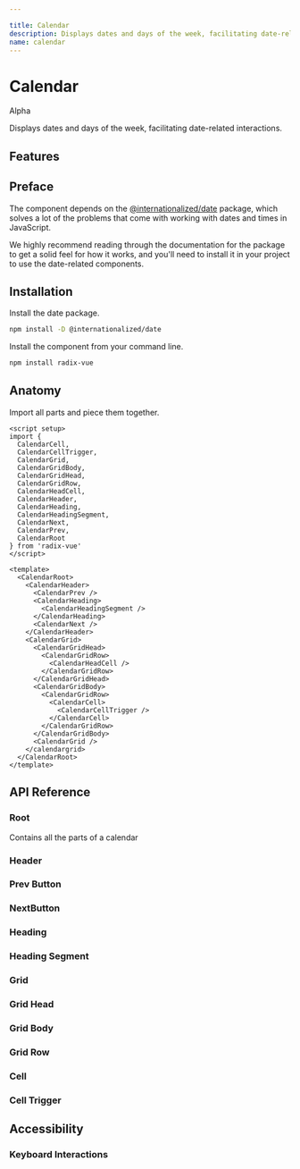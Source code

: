 ```yaml
---

title: Calendar
description: Displays dates and days of the week, facilitating date-related interactions.
name: calendar
---
```


# Calendar

<Badge>Alpha</Badge>

<Description>
Displays dates and days of the week, facilitating date-related interactions.
</Description>

<!--<ComponentPreview name="Calendar" />-->

## Features

<Highlights
  :features="[
    'Full keyboard navigation',
    'Can be controlled or uncontrolled',
    'Focus is fully managed',
    'Localization support',
    'Highly composable'
  ]"
/>

## Preface

The component depends on the [@internationalized/date](https://react-spectrum.adobe.com/internationalized/date/index.html) package, which solves a lot of the problems that come with working with dates and times in JavaScript.

We highly recommend reading through the documentation for the package to get a solid feel for how it works, and you'll need to install it in your project to use the date-related components.

## Installation

Install the date package.

```bash
npm install -D @internationalized/date
```

Install the component from your command line.

```bash
npm install radix-vue
```

## Anatomy

Import all parts and piece them together.

```vue
<script setup>
import {
  CalendarCell,
  CalendarCellTrigger,
  CalendarGrid,
  CalendarGridBody,
  CalendarGridHead,
  CalendarGridRow,
  CalendarHeadCell,
  CalendarHeader,
  CalendarHeading,
  CalendarHeadingSegment,
  CalendarNext,
  CalendarPrev,
  CalendarRoot
} from 'radix-vue'
</script>

<template>
  <CalendarRoot>
    <CalendarHeader>
      <CalendarPrev />
      <CalendarHeading>
        <CalendarHeadingSegment />
      </CalendarHeading>
      <CalendarNext />
    </CalendarHeader>
    <CalendarGrid>
      <CalendarGridHead>
        <CalendarGridRow>
          <CalendarHeadCell />
        </CalendarGridRow>
      </CalendarGridHead>
      <CalendarGridBody>
        <CalendarGridRow>
          <CalendarCell>
            <CalendarCellTrigger />
          </CalendarCell>
        </CalendarGridRow>
      </CalendarGridBody>
      <CalendarGrid />
    </calendargrid>
  </CalendarRoot>
</template>
```

## API Reference

### Root

Contains all the parts of a calendar

<!-- @include: @/meta/CalendarRoot.md -->

### Header

<!-- @include: @/meta/CalendarHeader.md -->

### Prev Button

<!-- @include: @/meta/CalendarPrev.md -->

### NextButton

<!-- @include: @/meta/CalendarNext.md -->

### Heading

<!-- @include: @/meta/CalendarHeading.md -->

### Heading Segment

<!-- @include: @/meta/CalendarHeadingSegment.md -->

### Grid

<!-- @include: @/meta/CalendarGrid.md -->

### Grid Head

<!-- @include: @/meta/CalendarGridHead.md -->

### Grid Body

<!-- @include: @/meta/CalendarGridBody.md -->

### Grid Row

<!-- @include: @/meta/CalendarGridRow.md -->

### Cell

<!-- @include: @/meta/CalendarCell.md -->

### Cell Trigger

<!-- @include: @/meta/CalendarCellTrigger.md -->

## Accessibility

### Keyboard Interactions

<KeyboardTable
  :data="[
    {
      keys: ['ArrowLeft'],
      description: 'Focus on previous input.',
    },
    {
      keys: ['ArrowRight'],
      description: 'Focus on next input.',
    },
    {
      keys: ['Home'],
      description: 'Focus on the first input.',
    },
    {
      keys: ['End'],
      description: 'Focus on the last input.',
    },
    {
      keys: ['Backspace'],
      description: 'Deletes the value of the current input. If the input is empty, moves to the previous input and deletes that value as well.',
    },
    {
      keys: ['Delete'],
      description: 'Deletes the value of the current input.',
    },
    {
      keys: ['Ctrl + V'],
      description: `
Pastes the contents of the clipboard into the pin input. If the number of characters in the clipboard equals exceeds the number of inputs, the contents are pasted from the first input. Otherwise, the contents are pasted from the current input onwards.`,
    }
  ]"
/>
